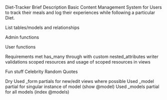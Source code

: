 
Diet-Tracker
Brief Description
Basic Content Management System for Users to track their meals and log their experiences while following a particular Diet.



List tables/models and relationships

Admin functions

User functions

Requirements met
  has_many through with custom nested_attributes writer  
  validations
  scoped resources and usage of scoped resources in views

Fun stuff
  Celebrity Random Quotes

Dry
  Used _form partials for new/edit views where possible
  Used _model partial for singular instance of model (show @model)
  Used _models partial for all models (index @models)
